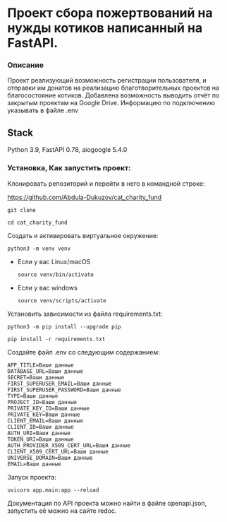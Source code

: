 # Проект сбора пожертвований на нужды котиков написанный на FastAPI.

### Описание

Проект реализующий возможность регистрации пользователя, и отправки им донатов на реализацию благотворительных проектов на благосостояние котиков.
Добавлена возможность выводить отчёт по закрытым проектам на Google Drive.
Информацию по подключению указывать в файле .env

## Stack

Python 3.9, FastAPI 0.78, aiogoogle 5.4.0

### Установка, Как запустить проект:

Клонировать репозиторий и перейти в него в командной строке:

https://github.com/Abdula-Dukuzov/cat_charity_fund

```
git clone 
```

```
cd cat_charity_fund
```

Cоздать и активировать виртуальное окружение:

```
python3 -m venv venv
```

* Если у вас Linux/macOS

    ```
    source venv/bin/activate
    ```

* Если у вас windows

    ```
    source venv/scripts/activate
    ```

Установить зависимости из файла requirements.txt:

```
python3 -m pip install --upgrade pip
```

```
pip install -r requirements.txt
```

Создайте файл .env со следующим содержанием:

```
APP_TITLE=Ваши данные
DATABASE_URL=Ваши данные
SECRET=Ваши данные
FIRST_SUPERUSER_EMAIL=Ваши данные
FIRST_SUPERUSER_PASSWORD=Ваши данные
TYPE=Ваши данные
PROJECT_ID=Ваши данные
PRIVATE_KEY_ID=Ваши данные
PRIVATE_KEY=Ваши данные
CLIENT_EMAIL=Ваши данные
CLIENT_ID=Ваши данные
AUTH_URI=Ваши данные
TOKEN_URI=Ваши данные
AUTH_PROVIDER_X509_CERT_URL=Ваши данные
CLIENT_X509_CERT_URL=Ваши данные
UNIVERSE_DOMAIN=Ваши данные
EMAIL=Ваши данные
```

Запуск проекта:

```
uvicorn app.main:app --reload
```

Документация по API проекта можно найти в файле openapi.json, запустить её можно на сайте redoc.
